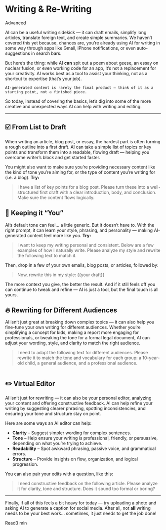 # Writing & Re-Writing
<div class="tag"><span class="level-3">Advanced</span></div>

AI can be a useful writing sidekick — it can draft emails, simplify long articles, translate foreign text, and create simple summaries. We haven’t covered this yet because, chances are, you’re already using AI for writing in some way through apps like Gmail, iPhone notifications, or even auto-suggestions in search bars.

But here’s the thing: while AI **can** spit out a poem about geese, an essay on nuclear fusion, or even working code for an app, it’s not a replacement for your creativity. AI works best as a tool to assist your thinking, not as a shortcut to expertise (that’s your job).

```
AI-generated content is rarely the final product — think of it as a starting point, not a finished piece.
```

So today, instead of covering the basics, let’s dig into some of the more creative and unexpected ways AI can help with writing and editing.

*** 

## ☑️ From List to Draft
When writing an article, blog post, or essay, the hardest part is often turning a rough outline into a first draft. AI can take a simple list of topics or key points and transform them into a readable, flowing draft — helping you overcome writer’s block and get started faster.

You might also want to make sure you’re providing necessary content like the kind of tone you’re aiming for, or the type of content you’re writing for (i.e. a blog). **Try:**

> I have a list of key points for a blog post. Please turn these into a well-structured first draft with a clear introduction, body, and conclusion. Make sure the content flows logically.

## 🧬 Keeping it “You”
AI’s default tone can feel… a little generic. But it doesn’t have to. With the right prompt, it can learn your style, phrasing, and personality — making AI-generated content feel more like *you*. **Try:**

> I want to keep my writing personal and consistent. Below are a few examples of how I naturally write. Please analyze my style and rewrite the following text to match it.

Then, drop in a few of your own emails, blog posts, or articles, followed by:

> Now, rewrite this in my style: {{your draft}}

The more context you give, the better the result. And if it still feels off you can continue to tweak and refine — AI is just a tool, but the final touch is all yours.

## 🔥 Rewriting for Different Audiences
AI isn’t just great at breaking down complex topics — it can also help you fine-tune your own writing for different audiences. Whether you’re simplifying a concept for kids, making a report more engaging for professionals, or tweaking the tone for a formal legal document, AI can adjust your wording, style, and clarity to match the right audience.

> I need to adapt the following text for different audiences. Please rewrite it to match the tone and vocabulary for each group: a 10-year-old child, a general audience, and a professional audience.

<picture>
  <source srcset="./assets/images/gen-z-dark.png" media="(prefers-color-scheme:dark)">
  <img class="lazyload" data-src="./assets/images/gen-z.png" />
</picture>

## ✏️ Virtual Editor
AI isn’t just for rewriting — it can also be your personal editor, analyzing your content and offering constructive feedback. AI can help refine your writing by suggesting clearer phrasing, spotting inconsistencies, and ensuring your tone and structure stay on point.

Here are some ways an AI editor can help:

- **Clarity** – Suggest simpler wording for complex sentences.
- **Tone** – Help ensure your writing is professional, friendly, or persuasive, depending on what you’re trying to achieve.
- **Readability** – Spot awkward phrasing, passive voice, and grammatical errors.
- **Structure** – Provide insights on flow, organization, and logical progression.

You can also pair your edits with a question, like this:

> I need constructive feedback on the following article. Please analyze it for clarity, tone and structure. Does it sound too formal or boring?

***

Finally, if all of this feels a bit heavy for today — try uploading a photo and asking AI to generate a caption for social media. After all, not **all** writing needs to be your best work... sometimes, it just needs to get the job done!

<picture>
  <source srcset="./assets/images/caption-dark.png" media="(prefers-color-scheme:dark)">
  <img class="lazyload" data-src="./assets/images/caption.png" />
</picture>

<div class="open-prompt"><span>Read</span><span class="time">3 min</span></div>